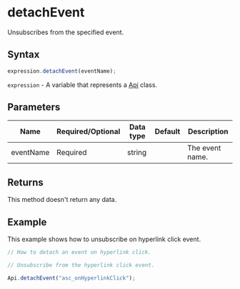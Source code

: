# detachEvent

Unsubscribes from the specified event.

## Syntax

```javascript
expression.detachEvent(eventName);
```

`expression` - A variable that represents a [Api](../Api.md) class.

## Parameters

| **Name** | **Required/Optional** | **Data type** | **Default** | **Description** |
| ------------- | ------------- | ------------- | ------------- | ------------- |
| eventName | Required | string |  | The event name. |

## Returns

This method doesn't return any data.

## Example

This example shows how to unsubscribe on hyperlink click event.

```javascript editor-pptx
// How to detach an event on hyperlink click.

// Unsubscribe from the hyperlink click event.

Api.detachEvent("asc_onHyperlinkClick");
```
